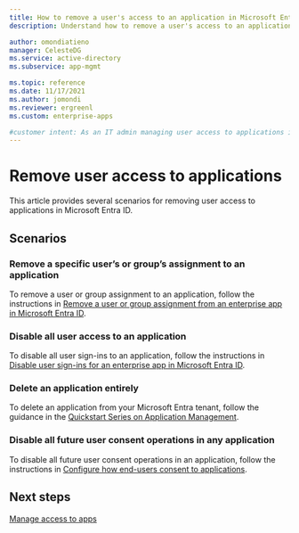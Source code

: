 ```yaml
---
title: How to remove a user's access to an application in Microsoft Entra ID
description: Understand how to remove a user's access to an application in Microsoft Entra ID

author: omondiatieno
manager: CelesteDG
ms.service: active-directory
ms.subservice: app-mgmt

ms.topic: reference
ms.date: 11/17/2021
ms.author: jomondi
ms.reviewer: ergreenl
ms.custom: enterprise-apps

#customer intent: As an IT admin managing user access to applications in Microsoft Entra ID, I want to remove specific user or group assignments, disable all user access, delete applications, and disable future user consent operations, so that I can control and secure application access for my organization.
---
```


# Remove user access to applications

This article provides several scenarios for removing user access to applications in Microsoft Entra ID.

## Scenarios

### Remove a specific user’s or group’s assignment to an application

To remove a user or group assignment to an application, follow the instructions in [Remove a user or group assignment from an enterprise app in Microsoft Entra ID](./assign-user-or-group-access-portal.md).

### Disable all user access to an application

To disable all user sign-ins to an application, follow the instructions in [Disable user sign-ins for an enterprise app in Microsoft Entra ID](./disable-user-sign-in-portal.md).

### Delete an application entirely

To delete an application from your Microsoft Entra tenant, follow the guidance in the [Quickstart Series on Application Management](delete-application-portal.md).

### Disable all future user consent operations in any application

To disable all future user consent operations in an application, follow the instructions in [Configure how end-users consent to applications](configure-user-consent.md).

## Next steps

[Manage access to apps](what-is-access-management.md)
